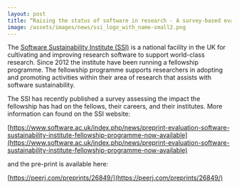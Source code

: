 ```yaml
---
layout: post
title: “Raising the status of software in research - A survey-based evaluation of the Software Sustainability Institute Fellowship Programme” by Shoaib Sufi and Caroline Jay is now available as a PeerJ Preprint
image: /assets/images/news/ssi_logo_with_name-small2.png
---
```



The [Software Sustainability Institute (SSI)](https://www.software.ac.uk/index.php/) is a national facility in the UK for cultivating and improving research software to support world-class research. Since 2012 the institute have been running a fellowship programme. The fellowship programme supports researchers in adopting and promoting activities within their area of research that assists with software sustainability.

The SSI has recently published a survey assessing the impact the fellowship has had on the fellows, their careers, and their institutes. More information can found on the SSI website:

[https://www.software.ac.uk/index.php/news/preprint-evaluation-software-sustainability-institute-fellowship-programme-now-available](https://www.software.ac.uk/index.php/news/preprint-evaluation-software-sustainability-institute-fellowship-programme-now-available)

and the pre-print is available here:

[https://peerj.com/preprints/26849/](https://peerj.com/preprints/26849/)